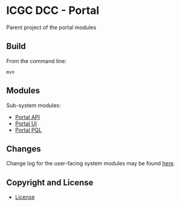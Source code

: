 ICGC DCC - Portal
===

Parent project of the portal modules

Build
---

From the command line:

    mvn
    
Modules
---

Sub-system modules:

- [Portal API](dcc-portal-api/README.md)
- [Portal UI](dcc-portal-ui/README.md)
- [Portal PQL](dcc-portal-pql/README.md)

Changes
---
Change log for the user-facing system modules may be found [here](CHANGES.md).


Copyright and License
---

* [License](LICENSE.md)